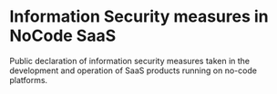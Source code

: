 # Information Security measures in NoCode SaaS
Public declaration of information security measures taken in the development and operation of SaaS products running on no-code platforms.
